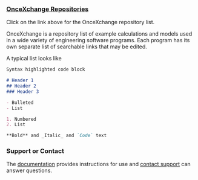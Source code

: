 

### [OnceXchange Repositories](https://github.com/onceXchange/oncex.github.io/wiki/onceXchange-home)
Click on the link above for the OnceXchange repository list. 

OnceXchange is a repository list of example calculations and models used in a wide variety of engineering software programs.  Each program has its own separate list of searchable links that may be edited.

A typical list looks like

```markdown
Syntax highlighted code block

# Header 1
## Header 2
### Header 3

- Bulleted
- List

1. Numbered
2. List

**Bold** and _Italic_ and `Code` text

```


### Support or Contact

The [documentation](https://docs.github.com/categories/github-pages-basics/) provides instructions for use and [contact support](oncexchange@gmail.com) can answer questions. 
